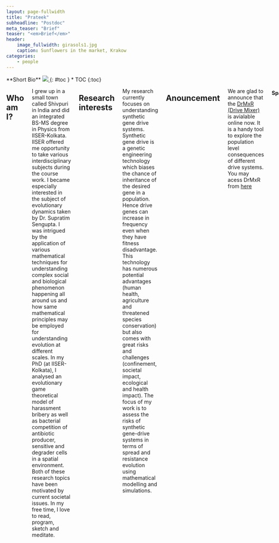 ```yaml
---
layout: page-fullwidth
title: "Prateek"
subheadline: "Postdoc"
meta_teaser: "Brief"
teaser: "<em>Brief</em>"
header:
    image_fullwidth: girasols1.jpg
    caption: Sunflowers in the market, Krakow
categories:
    - people
---
```

<!--more-->

<div class="row">
<div class="medium-4 medium-push-8 columns" markdown="1">
<div class="panel radius" markdown="1">
**Short Bio**
<a class="th [radius]" href="{{ site.url }}/images/DeptPic.jpg">
<img src="{{ site.url }}/images/prateek1.jpg">
</a>
{: #toc }
*  TOC
{:toc}
</div>
</div><!-- /.medium-4.columns -->


<div class="medium-8 medium-pull-4 columns" markdown="1">


## Who am I?

I grew up in a small town called Shivpuri in India and did an integrated BS-MS degree in Physics from IISER-Kolkata. IISER offered me opportunity to take various interdisciplinary subjects during the course work. I became especially interested in the subject of evolutionary dynamics taken by Dr. Supratim Sengupta. I was intrigued by the application of various mathematical techniques for understanding complex social and biological phenomenon happening all around us and how same mathematical principles may be employed for understanding evolution at different scales. In my PhD (at IISER-Kolkata), I analysed an evolutionary game theoretical model of harassment bribery as well as bacterial competition of antibiotic producer, sensitive and degrader cells in a spatial environment. Both of these research topics have been motivated by current societal issues. In my free time, I love to read, program, sketch and meditate.


## Research interests

My research currently focuses on understanding synthetic gene drive systems. Synthetic gene drive is a genetic engineering technology which biases the chance of inheritance of the desired gene in a population. Hence drive genes can increase in frequency even when they have fitness disadvantage. This technology has numerous potential advantages (human health, agriculture and threatened species conservation) but also comes with great risks and challenges (confinement, societal impact, ecological and health impact). The focus of my work is to assess the risks of synthetic gene-drive systems in terms of spread and resistance evolution using mathematical modelling and simulations.

## Anouncement

We are glad to announce that the [DrMxR (Drive Mixer)](https://pverma.shinyapps.io/DrMxR/)
 is avialable online now. It is a handy tool to explore the population level consequences of different drive systems. You may acess DrMxR from [here](https://pverma.shinyapps.io/DrMxR/)

#### Span

* Evolutionary Game Theory
* Network Science
* Complex Systems
* Origin of Life
* Computational Social Science

#### Publications

Pathak, S., Verma, P., Ram, S. K. & Sengupta, S. (2020) How strategy environment and wealth shape altruistic behaviour: cooperation rules affecting wealth distribution in dynamic networks. Proc Royal Soc B, 287, 20202250

Kosakowski J, Verma P, Sengupta S, Higgs PG (2018) The evolution of antibiotic production rate in a spatial model of bacterial competition. PLoS One 13(10):e0205202.

Verma P, Nandi AK, Sengupta S (2018) Bribery games on interdependent complex networks. J Theor Biol 450:43ñ52.

Verma P, Nandi AK, Sengupta S (2017) Bribery games on inter-dependent regular networks. Sci Rep 7:42735.

Verma P, Sengupta S (2015) Bribe and punishment: An evolutionary game-theoretic analysis of bribery. PLoS One 10(7):e0133441.

## Conferences, workshops and talks
#### 2020 
* SLiM Workshop at University of Iceland, Iceland on 06-10 March 2020.

#### 2019 
* DPS Department Day talk, titled ``Cooperation and Conflict in Microbial Community`` at IISER Kolkata on 23 February 2019.

#### 2016

Visited Prof. Paul G. Higgs at McMaster University, Canada in Nov-Dec 2016 to work on a joint project which resulted in a paper titled ``Evolution of antibiotic production rate in a spatial model of bacterial competition``.

* Ecology and Evolutionary Biology (EEB) seminar talk at McMaster University on 7th December 2016.

#### 2015

* Attended Santa Fe Institute's 2015 Complex Systems Winter School India conducted from December 7 through December 21, 2015 at the Indian Institute of Science Education Reseach (IISER) in Mohali, India

#### 2014
* Poster presentation on the Department day at IISER-Kolkata in November, 2014.
